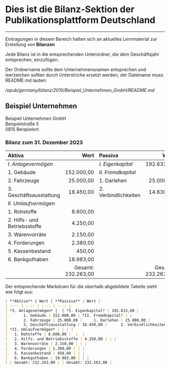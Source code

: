 # Dies ist die Bilanz-Sektion der Publikationsplattform Deutschland
---

Eintragungen in diesem Bereich halten sich an aktuelles Lernmaterial zur Erstellung von **Bilanzen**

Jede Bilanz ist in die entsprechenden Unterordner, die dem Geschäftsjahr entsprechen, einzufügen.

Der Ordnername sollte dem Unternehmensnamen entsprechen und leerzeichen sollten durch Unterstriche ersetzt werden, der Dateiname muss README.md lauten:

*/epub/germany/bilanz/2010/Beispiel_Unternehmen_GmbH/README.md*

## Beispiel Unternehmen
Beispiel Unternehmen GmbH  
Beispielstraße 5  
0815 Beispielort  

### Bilanz zum 31. Dezember 2023

| **Aktiva** | Wert | **Passiva** | Wert |
| :--- | ---: | :--- | ---: |
| *I. Anlagevermögen* | | *I. Eigenkapital* | 192.633,00 |
|       1. Gebäude | 152.000,00 | *II. Fremdkapital* | |
|       2. Fahrzeuge | 25.000,00 |     1. Darlehen | 25.000,00 |
|       3. Geschäftsausstattung | 18.450,00 |      2. Verbindlichkeiten | 14.630,00 |
| *II. Umlaufvermögen* | | | |
|   1. Rohstoffe | 8.600,00 | | |
|   2. Hilfs- und Betriebsstoffe | 4.250,00 | | |
|   3. Warenvorräte | 2.150,00 | | |
|   4. Forderungen | 2.380,00 | | |
|   5. Kassenbestand | 450,00 | | |
|   6. Bankguthaben | 18.983,00 | | |
| | Gesamt: 232.263,00 | | Gesamt: 232.263,00 |

Der entsprechende Markdown für die oberhalb abgebildete Tabelle sieht wie folgt aus:  
```markdown
| **Aktiva** | Wert | **Passiva** | Wert |
| :--- | ---: | :--- | ---: |
| *I. Anlagevermögen* |  | *I. Eigenkapital* | 192.633,00 |
|       1. Gebäude | 152.000,00 | *II. Fremdkapital* | |
|       2. Fahrzeuge | 25.000,00 |     1. Darlehen | 25.000,00 |
|       3. Geschäftsausstattung | 18.450,00 |      2. Verbindlichkeiten | 14.630,00 |
| *II. Umlaufvermögen* | | | |
|   1. Rohstoffe | 8.600,00 |  |  |
|   2. Hilfs- und Betriebsstoffe | 4.250,00 | | |
|   3. Warenvorräte | 2.150,00 | | |
|   4. Forderungen | 2.380,00 | | |
|   5. Kassenbestand | 450,00 | | |
|   6. Bankguthaben | 18.983,00 | | |
| | Gesamt: 232.263,00 | | Gesamt: 232.263,00 |
```